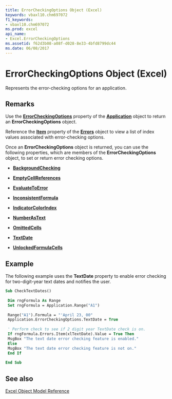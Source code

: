 ```yaml
---
title: ErrorCheckingOptions Object (Excel)
keywords: vbaxl10.chm697072
f1_keywords:
- vbaxl10.chm697072
ms.prod: excel
api_name:
- Excel.ErrorCheckingOptions
ms.assetid: f62d3b08-a08f-d028-8e33-4bfd8799dc44
ms.date: 06/08/2017
---
```



# ErrorCheckingOptions Object (Excel)

Represents the error-checking options for an application.


## Remarks

Use the  **[ErrorCheckingOptions](Excel.Application.ErrorCheckingOptions.md)** property of the **[Application](Excel.Application(object).md)** object to return an **ErrorCheckingOptions** object.

Reference the  **[Item](Excel.Errors.Item.md)** property of the **[Errors](Excel.Errors.md)** object to view a list of index values associated with error-checking options.

Once an  **ErrorCheckingOptions** object is returned, you can use the following properties, which are members of the **ErrorCheckingOptions** object, to set or return error checking options.


-  **[BackgroundChecking](Excel.ErrorCheckingOptions.BackgroundChecking.md)**
    
-  **[EmptyCellReferences](Excel.ErrorCheckingOptions.EmptyCellReferences.md)**
    
-  **[EvaluateToError](Excel.ErrorCheckingOptions.EvaluateToError.md)**
    
-  **[InconsistentFormula](Excel.ErrorCheckingOptions.InconsistentFormula.md)**
    
-  **[IndicatorColorIndex](Excel.ErrorCheckingOptions.IndicatorColorIndex.md)**
    
-  **[NumberAsText](Excel.ErrorCheckingOptions.NumberAsText.md)**
    
-  **[OmittedCells](Excel.ErrorCheckingOptions.OmittedCells.md)**
    
-  **[TextDate](Excel.ErrorCheckingOptions.TextDate.md)**
    
-  **[UnlockedFormulaCells](Excel.ErrorCheckingOptions.UnlockedFormulaCells.md)**
    

## Example

The following example uses the  **TextDate** property to enable error checking for two-digit-year text dates and notifies the user.


```vb
Sub CheckTextDates() 
 
 Dim rngFormula As Range 
 Set rngFormula = Application.Range("A1") 
 
 Range("A1").Formula = "'April 23, 00" 
 Application.ErrorCheckingOptions.TextDate = True 
 
 ' Perform check to see if 2 digit year TextDate check is on. 
 If rngFormula.Errors.Item(xlTextDate).Value = True Then 
 MsgBox "The text date error checking feature is enabled." 
 Else 
 MsgBox "The text date error checking feature is not on." 
 End If 
 
End Sub
```


## See also



[Excel Object Model Reference](./overview/Excel/object-model.md)

